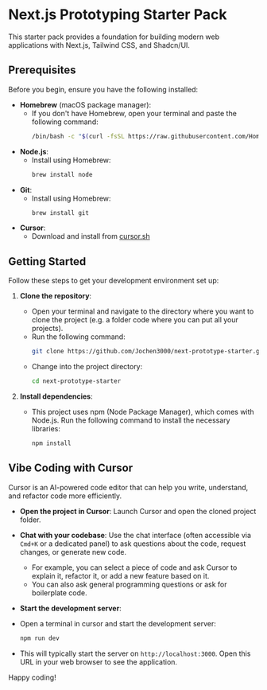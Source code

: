 # Next.js Prototyping Starter Pack

This starter pack provides a foundation for building modern web applications with Next.js, Tailwind CSS, and Shadcn/UI.

## Prerequisites

Before you begin, ensure you have the following installed:

- **Homebrew** (macOS package manager):
  - If you don't have Homebrew, open your terminal and paste the following command:
    ```bash
    /bin/bash -c "$(curl -fsSL https://raw.githubusercontent.com/Homebrew/install/HEAD/install.sh)"
    ```
- **Node.js**:
  - Install using Homebrew:
    ```bash
    brew install node
    ```
- **Git**:
  - Install using Homebrew:
    ```bash
    brew install git
    ```
- **Cursor**:
  - Download and install from [cursor.sh](https://cursor.sh/)

## Getting Started

Follow these steps to get your development environment set up:

1.  **Clone the repository**:

    - Open your terminal and navigate to the directory where you want to clone the project (e.g. a folder code where you can put all your projects).
    - Run the following command:
      ```bash
      git clone https://github.com/Jochen3000/next-prototype-starter.git
      ```
    - Change into the project directory:
      ```bash
      cd next-prototype-starter
      ```

2.  **Install dependencies**:

    - This project uses npm (Node Package Manager), which comes with Node.js. Run the following command to install the necessary libraries:
      ```bash
      npm install
      ```

## Vibe Coding with Cursor

Cursor is an AI-powered code editor that can help you write, understand, and refactor code more efficiently.

- **Open the project in Cursor**: Launch Cursor and open the cloned project folder.
- **Chat with your codebase**: Use the chat interface (often accessible via `Cmd+K` or a dedicated panel) to ask questions about the code, request changes, or generate new code.

  - For example, you can select a piece of code and ask Cursor to explain it, refactor it, or add a new feature based on it.
  - You can also ask general programming questions or ask for boilerplate code.

- **Start the development server**:
- Open a terminal in cursor and start the development server:
  ```bash
  npm run dev
  ```
- This will typically start the server on `http://localhost:3000`. Open this URL in your web browser to see the application.

Happy coding!
